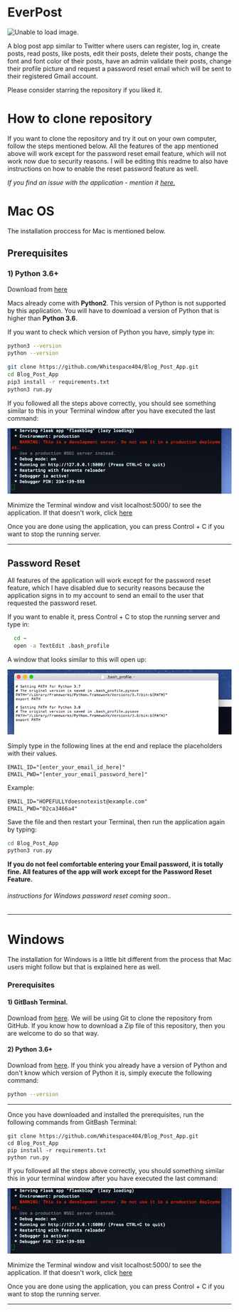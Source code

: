# EverPost

![Unable to load image.](https://cdn.pixabay.com/photo/2015/01/20/12/51/imac-605421_960_720.jpg)

A blog post app similar to Twitter where users can register, log in, create posts, read posts, 
like posts, edit their posts, delete their posts, change the font and font color of their posts,
have an admin validate their posts, change their profile picture and request a password reset email
which will be sent to their registered Gmail account.

Please consider starring the repository if you liked it.

# **How to clone repository**

If you want to clone the repository and try it 
out on your own computer, follow the steps 
mentioned below. All the features of the app mentioned 
above will work except for the password reset email feature, which
will not work now due to security reasons. I will be editing this readme to 
also have instructions on how to enable the reset password feature as well.

_If you find an issue with the application - mention it [here.](https://github.com/Whitespace404/EverPost/issues/new)_


# Mac OS 
The installation proccess for Mac is 
mentioned below.

## Prerequisites

### 1) Python 3.6+
Download from [here](https://www.python.org/)

Macs already come with **Python2**. This version of Python is not supported by this application.
You will have to download a version of Python that is higher than __Python 3.6__. 

If you want to check which version of Python you have, simply type in:

```bash
python3 --version
python --version
```

```bash
git clone https://github.com/Whitespace404/Blog_Post_App.git
cd Blog_Post_App
pip3 install -r requirements.txt 
python3 run.py
```

If you followed all the steps above correctly,
you should see something similar to this in your Terminal 
window after you have executed the last command:
  
<img src="success.png">

Minimize the Terminal window and visit localhost:5000/ to see the application. If that doesn't work, click 
<a href="http://127.0.0.1:5000/">here
</a>

Once you are done using the application, you can press Control + C if you want to stop the running server.

---

## Password Reset
All features of the application will work except for the password reset feature, 
which I have disabled due to security reasons because the application signs in to my account to 
send an email to the user that requested the password reset.

If you want to enable it, press Control + C to stop the running server and type in:

```bash
  cd ~
  open -a TextEdit .bash_profile
```

A window that looks similar to this will open up:

<img src="window.png"/>

Simply type in the following lines at the end and replace the placeholders with their values.

```
EMAIL_ID="[enter_your_email_id_here]"
EMAIL_PWD="[enter_your_email_password_here]"
```

Example:

```
EMAIL_ID="HOPEFULLYdoesnotexist@example.com"
EMAIL_PWD="02ca3466a4"
```


Save the file and then restart your Terminal, then run the application again by typing:

```bash
cd Blog_Post_App
python3 run.py
```

**If you do not feel comfortable entering your Email password, it is totally fine. All features of the app will work except for the Password Reset Feature.**


###### instructions for Windows password reset coming soon..

---
# Windows
The installation for Windows is a little
bit different from the process that Mac users might follow
but that is explained here as well.
### Prerequisites

#### 1) GitBash Terminal.
Download from [here](https://git-scm.com/downloads).
We will be using Git to clone the repository 
from GitHub. If you know how to download a Zip file
of this repository, then you are welcome to do so that way.

#### 2) Python 3.6+
Download from [here](https://www.python.org/).
If you think you already have a version of Python and don't know which version of Python it is, simply execute the following command:
```bash
python --version
```

---

Once you have downloaded and installed the prerequisites, run the following commands from GitBash Terminal:

```
git clone https://github.com/Whitespace404/Blog_Post_App.git
cd Blog_Post_App
pip install -r requirements.txt 
python run.py
```
  
If you followed all the steps above correctly,
you should something similar this in your terminal 
window after you have executed the last command:

<img src="success.png">


Minimize the Terminal window and visit localhost:5000/ to see the application. If that doesn't work, click 
<a href="http://127.0.0.1:5000/">here
</a>

Once you are done using the application, you can press Control + C if you want to stop the running server.

---